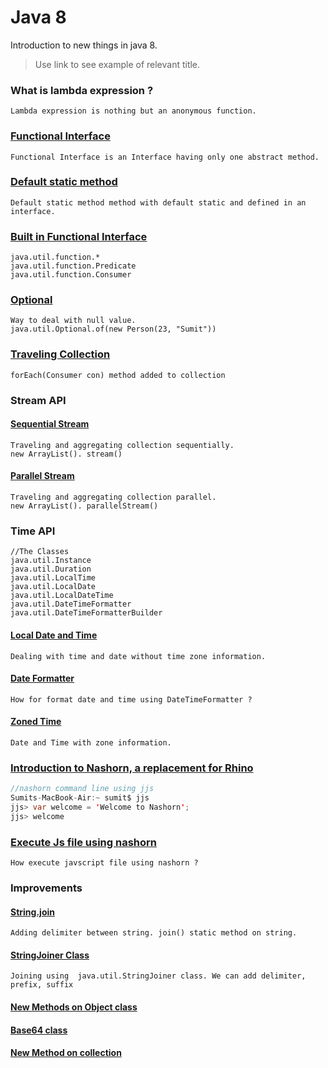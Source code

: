 # Java 8

Introduction to new things in java 8.
> Use link to see example of relevant title.

### What is lambda expression ?
    Lambda expression is nothing but an anonymous function.
### [Functional Interface](https://github.com/sumitppawar/JavaEight/blob/master/src/com/sumit/learn/java8/UseFunctionalInterface.java)
    Functional Interface is an Interface having only one abstract method.

### [Default static method](https://github.com/sumitppawar/JavaEight/blob/master/src/com/sumit/learn/java8/UseStaticDefaultMethod.java)
    Default static method method with default static and defined in an interface. 
### [Built in Functional Interface](https://github.com/sumitppawar/JavaEight/blob/master/src/com/sumit/learn/java8/)
```
java.util.function.*
java.util.function.Predicate
java.util.function.Consumer
```
### [Optional](https://github.com/sumitppawar/JavaEight/blob/master/src/com/sumit/learn/java8/UseOptional.java) 
    Way to deal with null value.
    java.util.Optional.of(new Person(23, "Sumit"))
### [Traveling Collection](https://github.com/sumitppawar/JavaEight/blob/master/src/com/sumit/learn/java8/UseOfForEachMethod.java)
    forEach(Consumer con) method added to collection  
### Stream API
#### [Sequential Stream](https://github.com/sumitppawar/JavaEight/blob/master/src/com/sumit/learn/java8/UseSequentialStream.java)
    Traveling and aggregating collection sequentially.
    new ArrayList(). stream()
#### [Parallel Stream](https://github.com/sumitppawar/JavaEight/blob/master/src/com/sumit/learn/java8/UseParallelStream.ajav)
	Traveling and aggregating collection parallel.
	new ArrayList(). parallelStream()
	
### Time API
```
//The Classes
java.util.Instance
java.util.Duration
java.util.LocalTime
java.util.LocalDate
java.util.LocalDateTime
java.util.DateTimeFormatter
java.util.DateTimeFormatterBuilder
```
#### [Local Date and Time](https://github.com/sumitppawar/JavaEight/blob/master/src/com/sumit/learn/java8/DateAndTime.java)
    Dealing with time and date without time zone information.
#### [Date Formatter](https://github.com/sumitppawar/JavaEight/blob/master/src/com/sumit/learn/java8/UseDateFormatter.java)
    How for format date and time using DateTimeFormatter ?
#### [Zoned Time](https://github.com/sumitppawar/JavaEight/blob/master/src/com/sumit/learn/java8/UseZonedDateTime.java)
    Date and Time with zone information.
### [Introduction to Nashorn, a replacement for Rhino](https://github.com/sumitppawar/JavaEight/blob/master/src/com/sumit/learn/java8/UseNashorn.java)
```java
//nashorn command line using jjs
Sumits-MacBook-Air:~ sumit$ jjs
jjs> var welcome = 'Welcome to Nashorn';
jjs> welcome 
```
### [Execute Js file using nashorn](https://github.com/sumitppawar/JavaEight/blob/master/src/com/sumit/learn/java8/UseNashornExecuteJsFile.java)
    How execute javscript file using nashorn ?
    
### Improvements
#### [String.join](https://github.com/sumitppawar/JavaEight/blob/master/src/com/sumit/learn/java8/UseStringJoinMethod.java)
	Adding delimiter between string. join() static method on string. 
#### [StringJoiner Class](https://github.com/sumitppawar/JavaEight/blob/master/src/com/sumit/learn/java8/UseStringJoinerClass.java)
	Joining using  java.util.StringJoiner class. We can add delimiter, prefix, suffix
#### [New Methods on Object class]()
#### [Base64 class]()
#### [New Method on collection]()

 